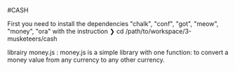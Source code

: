 #CASH


First you need to install the dependencies "chalk", "conf", "got", "meow", "money", "ora" with the instruction 
❯ cd /path/to/workspace/3-musketeers/cash

librairy money.js :
money.js is a simple library with one function: to convert a money value from any currency to any other currency.
                                                                                                             
